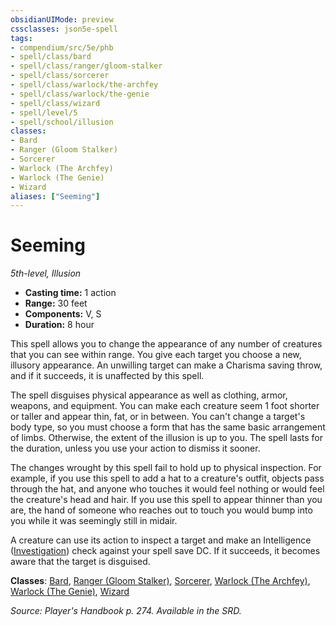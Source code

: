 ```yaml
---
obsidianUIMode: preview
cssclasses: json5e-spell
tags:
- compendium/src/5e/phb
- spell/class/bard
- spell/class/ranger/gloom-stalker
- spell/class/sorcerer
- spell/class/warlock/the-archfey
- spell/class/warlock/the-genie
- spell/class/wizard
- spell/level/5
- spell/school/illusion
classes:
- Bard
- Ranger (Gloom Stalker)
- Sorcerer
- Warlock (The Archfey)
- Warlock (The Genie)
- Wizard
aliases: ["Seeming"]
---
```

# Seeming
*5th-level, Illusion*  

- **Casting time:** 1 action
- **Range:** 30 feet
- **Components:** V, S
- **Duration:** 8 hour

This spell allows you to change the appearance of any number of creatures that you can see within range. You give each target you choose a new, illusory appearance. An unwilling target can make a Charisma saving throw, and if it succeeds, it is unaffected by this spell.

The spell disguises physical appearance as well as clothing, armor, weapons, and equipment. You can make each creature seem 1 foot shorter or taller and appear thin, fat, or in between. You can't change a target's body type, so you must choose a form that has the same basic arrangement of limbs. Otherwise, the extent of the illusion is up to you. The spell lasts for the duration, unless you use your action to dismiss it sooner.

The changes wrought by this spell fail to hold up to physical inspection. For example, if you use this spell to add a hat to a creature's outfit, objects pass through the hat, and anyone who touches it would feel nothing or would feel the creature's head and hair. If you use this spell to appear thinner than you are, the hand of someone who reaches out to touch you would bump into you while it was seemingly still in midair.

A creature can use its action to inspect a target and make an Intelligence ([Investigation](4-Resources/Compendium/rules/skills.md#Investigation)) check against your spell save DC. If it succeeds, it becomes aware that the target is disguised.

**Classes**: [Bard](4-Resources/Compendium/classes/bard.md), [Ranger (Gloom Stalker)](4-Resources/Compendium/classes/ranger-gloom-stalker-xge.md), [Sorcerer](4-Resources/Compendium/classes/sorcerer.md), [Warlock (The Archfey)](4-Resources/Compendium/classes/warlock-the-archfey.md), [Warlock (The Genie)](4-Resources/Compendium/classes/warlock-the-genie-tce.md), [Wizard](4-Resources/Compendium/classes/wizard.md)

*Source: Player's Handbook p. 274. Available in the SRD.*